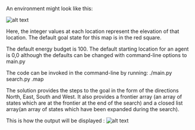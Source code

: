 An environment might look like this:

![alt text](http://environment.png)

Here, the integer values at each location represent the elevation of that location. The default goal state for this map is in the red square.

The default energy budget is 100. The default starting location for an agent is 0,0 although the defaults can be changed with command-line options to main.py

The code can be invoked in the command-line by running:
./main.py search.py <test-name>.map

The solution provides the steps to the goal in the form of the directions North, East, South and West. It also provides a frontier array (an array of states which are at the frontier at the end of the search) and a closed list array(an array of states which have been expanded during the search).

This is how the output will be displayed :
![alt text](http://solution.png)
